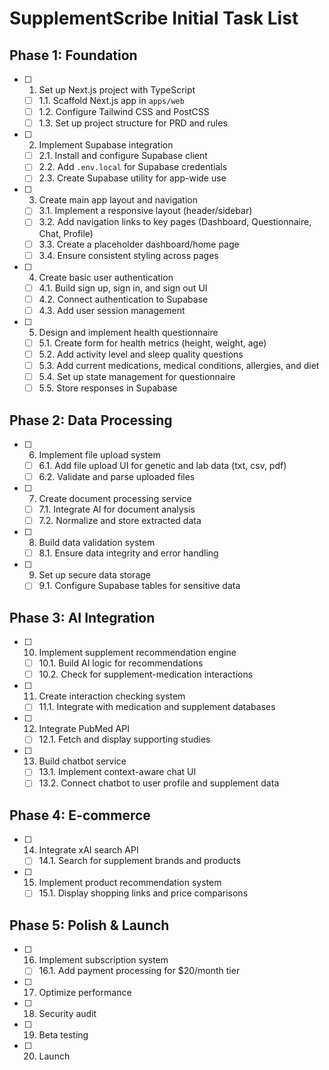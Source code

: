 # SupplementScribe Initial Task List

## Phase 1: Foundation

- [ ] 1. Set up Next.js project with TypeScript
  - [ ] 1.1. Scaffold Next.js app in `apps/web`
  - [ ] 1.2. Configure Tailwind CSS and PostCSS
  - [ ] 1.3. Set up project structure for PRD and rules
- [ ] 2. Implement Supabase integration
  - [ ] 2.1. Install and configure Supabase client
  - [ ] 2.2. Add `.env.local` for Supabase credentials
  - [ ] 2.3. Create Supabase utility for app-wide use
- [ ] 3. Create main app layout and navigation
  - [ ] 3.1. Implement a responsive layout (header/sidebar)
  - [ ] 3.2. Add navigation links to key pages (Dashboard, Questionnaire, Chat, Profile)
  - [ ] 3.3. Create a placeholder dashboard/home page
  - [ ] 3.4. Ensure consistent styling across pages
- [ ] 4. Create basic user authentication
  - [ ] 4.1. Build sign up, sign in, and sign out UI
  - [ ] 4.2. Connect authentication to Supabase
  - [ ] 4.3. Add user session management
- [ ] 5. Design and implement health questionnaire
  - [ ] 5.1. Create form for health metrics (height, weight, age)
  - [ ] 5.2. Add activity level and sleep quality questions
  - [ ] 5.3. Add current medications, medical conditions, allergies, and diet
  - [ ] 5.4. Set up state management for questionnaire
  - [ ] 5.5. Store responses in Supabase

## Phase 2: Data Processing

- [ ] 6. Implement file upload system
  - [ ] 6.1. Add file upload UI for genetic and lab data (txt, csv, pdf)
  - [ ] 6.2. Validate and parse uploaded files
- [ ] 7. Create document processing service
  - [ ] 7.1. Integrate AI for document analysis
  - [ ] 7.2. Normalize and store extracted data
- [ ] 8. Build data validation system
  - [ ] 8.1. Ensure data integrity and error handling
- [ ] 9. Set up secure data storage
  - [ ] 9.1. Configure Supabase tables for sensitive data

## Phase 3: AI Integration

- [ ] 10. Implement supplement recommendation engine
  - [ ] 10.1. Build AI logic for recommendations
  - [ ] 10.2. Check for supplement-medication interactions
- [ ] 11. Create interaction checking system
  - [ ] 11.1. Integrate with medication and supplement databases
- [ ] 12. Integrate PubMed API
  - [ ] 12.1. Fetch and display supporting studies
- [ ] 13. Build chatbot service
  - [ ] 13.1. Implement context-aware chat UI
  - [ ] 13.2. Connect chatbot to user profile and supplement data

## Phase 4: E-commerce

- [ ] 14. Integrate xAI search API
  - [ ] 14.1. Search for supplement brands and products
- [ ] 15. Implement product recommendation system
  - [ ] 15.1. Display shopping links and price comparisons

## Phase 5: Polish & Launch

- [ ] 16. Implement subscription system
  - [ ] 16.1. Add payment processing for $20/month tier
- [ ] 17. Optimize performance
- [ ] 18. Security audit
- [ ] 19. Beta testing
- [ ] 20. Launch 
